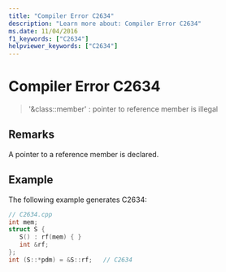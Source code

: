 ```yaml
---
title: "Compiler Error C2634"
description: "Learn more about: Compiler Error C2634"
ms.date: 11/04/2016
f1_keywords: ["C2634"]
helpviewer_keywords: ["C2634"]
---
```

# Compiler Error C2634

> '&class::member' : pointer to reference member is illegal

## Remarks

A pointer to a reference member is declared.

## Example

The following example generates C2634:

```cpp
// C2634.cpp
int mem;
struct S {
   S() : rf(mem) { }
   int &rf;
};
int (S::*pdm) = &S::rf;   // C2634
```
